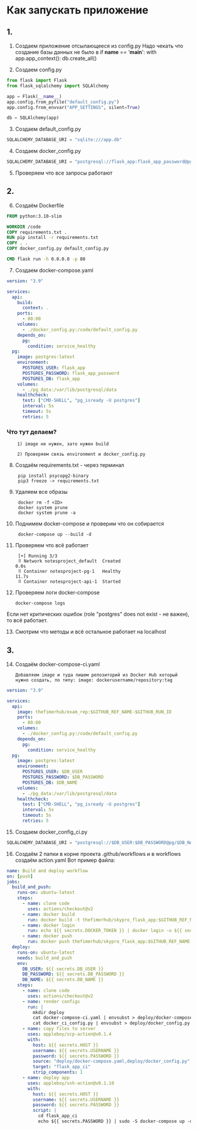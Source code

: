 # Как запускать приложение

## 1.
1. Создаем приложение отсылающееся из config.py 
Надо чекать что создание базы данных не было в if __name__ == '__main__':
with app.app_context():
    db.create_all()


2. Создаем config.py
```python
from flask import Flask
from flask_sqlalchemy import SQLAlchemy

app = Flask(__name__)
app.config.from_pyfile("default_config.py")
app.config.from_envvar("APP_SETTINGS", silent=True)

db = SQLAlchemy(app)
```

3. Создаем default_config.py
```python
SQLALCHEMY_DATABASE_URI = "sqlite:///app.db"
```

4. Создаем docker_config.py
```python
SQLALCHEMY_DATABASE_URI = "postgresql://flask_app:flask_app_password@pg/flask_app"

```

5. Проверяем что все запросы работают


## 2.
6. Создаём Dockerfile
```Dockerfile
FROM python:3.10-slim

WORKDIR /code
COPY requirements.txt .
RUN pip install -r requirements.txt
COPY . .
COPY docker_config.py default_config.py

CMD flask run -h 0.0.0.0 -p 80
```

7. Создаем docker-compose.yaml
```yaml
version: "3.9"

services:
  api:
    build:
      context: .
    ports:
      - 80:80
    volumes:
      - ./docker_config.py:/code/default_config.py
    depends_on:
      pg:
        condition: service_healthy
  pg:
    image: postgres:latest
    environment:
      POSTGRES_USER: flask_app
      POSTGRES_PASSWORD: flask_app_password
      POSTGRES_DB: flask_app
    volumes:
      - ./pg_data:/var/lib/postgresql/data
    healthcheck:
      test: ["CMD-SHELL", "pg_isready -U postgres"]
      interval: 5s
      timeout: 5s
      retries: 5
```
### Что тут делаем?

        1) image не нужен, зато нужен build
    
        2) Проверяем связь environment и docker_config.py

8. Создаём requirements.txt - через терминал
        
        pip install psycopg2-binary 
        pip3 freeze -> requirements.txt


9. Удаляем все образы

        docker rm -f <ID>
        docker system prune
        docker system prune -a

10. Поднимем docker-compose и проверим что он собирается 

         docker-compose up --build -d


11. Проверяем что всё работает

         [+] Running 3/3
         ⠿ Network notesproject_default  Created                                                                                                                          0.0s
         ⠿ Container notesproject-pg-1   Healthy                                                                                                                         11.7s
         ⠿ Container notesproject-api-1  Started   

12. Проверяем логи docker-compose

        docker-compose logs
Еcли нет критических ошибок (role "postgres" does not exist - не важен), то всё работает.

13. Смотрим что методы и всё остальное работает на localhost

## 3.

14. Создаём docker-compose-ci.yaml

        Добавляем image и туда пишем репозиторий из Docker Hub который нужно создать, по типу: image: dockerusername/repository:tag

```yaml
version: "3.9"

services:
  api:
    image: thefimerhub/exam_rep:$GITHUB_REF_NAME-$GITHUB_RUN_ID
    ports:
      - 80:80
    volumes:
      - ./docker_config.py:/code/default_config.py
    depends_on:
      pg:
        condition: service_healthy
  pg:
    image: postgres:latest
    environment:
      POSTGRES_USER: $DB_USER
      POSTGRES_PASSWORD: $DB_PASSWORD
      POSTGRES_DB: $DB_NAME
    volumes:
      - ./pg_data:/var/lib/postgresql/data
    healthcheck:
      test: ["CMD-SHELL", "pg_isready -U postgres"]
      interval: 5s
      timeout: 5s
      retries: 5
```

15. Создаем docker_config_ci.py
```python
SQLALCHEMY_DATABASE_URI = "postgresql://$DB_USER:$DB_PASSWORD@pg/$DB_NAME"
```

16. Создаём 2 папки в корне проекта .github/workflows и в workflows создаём action.yaml
Вот пример файла:
```yaml
name: Build and deploy workflow
on: [push]
jobs:
  build_and_push:
    runs-on: ubuntu-latest
    steps:
      - name: clone code
        uses: actions/checkout@v2
      - name: docker build
        run: docker build -t thefimerhub/skypro_flask_app:$GITHUB_REF_NAME-$GITHUB_RUN_ID .
      - name: docker login
        run: echo ${{ secrets.DOCKER_TOKEN }} | docker login -u ${{ secrets.DOCKER_USERNAME }} --password-stdin
      - name: docker push
        run: docker push thefimerhub/skypro_flask_app:$GITHUB_REF_NAME-$GITHUB_RUN_ID
  deploy:
    runs-on: ubuntu-latest
    needs: build_and_push
    env:
      DB_USER: ${{ secrets.DB_USER }}
      DB_PASSWORD: ${{ secrets.DB_PASSWORD }}
      DB_NAME: ${{ secrets.DB_NAME }}
    steps:
      - name: clone code
        uses: actions/checkout@v2
      - name: render configs
        run: |
          mkdir deploy
          cat docker-compose-ci.yaml | envsubst > deploy/docker-compose.yaml
          cat docker_ci_config.py | envsubst > deploy/docker_config.py
      - name: copy files to server
        uses: appleboy/scp-action@v0.1.4
        with:
          host: ${{ secrets.HOST }}
          username: ${{ secrets.USERNAME }}
          password: ${{ secrets.PASSWORD }}
          source: "deploy/docker-compose.yaml,deploy/docker_config.py"
          target: "flask_app_ci"
          strip_components: 1
      - name: deploy app
        uses: appleboy/ssh-action@v0.1.10
        with:
          host: ${{ secrets.HOST }}
          username: ${{ secrets.USERNAME }}
          password: ${{ secrets.PASSWORD }}
          script: |
            cd flask_app_ci
            echo ${{ secrets.PASSWORD }} | sudo -S docker-compose up -d
```